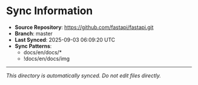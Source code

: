 # Sync Information

- **Source Repository**: https://github.com/fastapi/fastapi.git
- **Branch**: master
- **Last Synced**: 2025-09-03 06:09:20 UTC
- **Sync Patterns**:
  - docs/en/docs/*
  - !docs/en/docs/img

---
*This directory is automatically synced. Do not edit files directly.*
